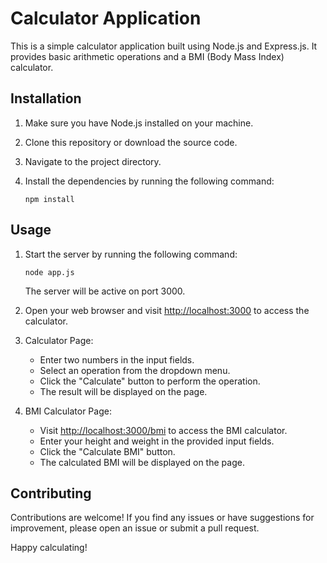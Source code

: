 # Calculator Application

This is a simple calculator application built using Node.js and Express.js. It provides basic arithmetic operations and a BMI (Body Mass Index) calculator.

## Installation

1. Make sure you have Node.js installed on your machine.
2. Clone this repository or download the source code.
3. Navigate to the project directory.
4. Install the dependencies by running the following command:

   ```shell
   npm install
   ```

## Usage

1. Start the server by running the following command:

   ```shell
   node app.js
   ```

   The server will be active on port 3000.

2. Open your web browser and visit [http://localhost:3000](http://localhost:3000) to access the calculator.

3. Calculator Page:
   - Enter two numbers in the input fields.
   - Select an operation from the dropdown menu.
   - Click the "Calculate" button to perform the operation.
   - The result will be displayed on the page.

4. BMI Calculator Page:
   - Visit [http://localhost:3000/bmi](http://localhost:3000/bmi) to access the BMI calculator.
   - Enter your height and weight in the provided input fields.
   - Click the "Calculate BMI" button.
   - The calculated BMI will be displayed on the page.

## Contributing

Contributions are welcome! If you find any issues or have suggestions for improvement, please open an issue or submit a pull request.

Happy calculating!
